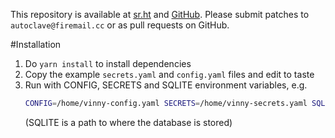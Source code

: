 This repository is available at [sr.ht](https://git.sr.ht/~k2l8m11n2/vinny) and [GitHub](https://github.com/k2l8m11n2/vinny). Please submit patches to `autoclave@firemail.cc` or as pull requests on GitHub.

#Installation

1. Do `yarn install` to install dependencies
2. Copy the example `secrets.yaml` and `config.yaml` files and edit to taste
3. Run with CONFIG, SECRETS and SQLITE environment variables, e.g.
   ```sh
   CONFIG=/home/vinny-config.yaml SECRETS=/home/vinny-secrets.yaml SQLITE=/home/vinny.sqlite node src/index.js
   ```
   (SQLITE is a path to where the database is stored)
